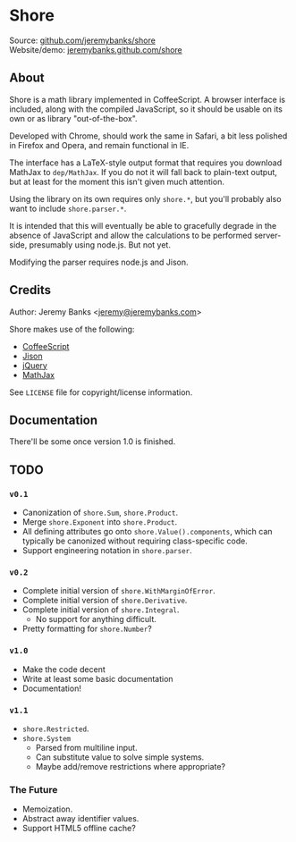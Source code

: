 Shore
=====

Source: [github.com/jeremybanks/shore](http://github.com/jeremybanks/shore)  
Website/demo: [jeremybanks.github.com/shore](http://jeremybanks.github.com/)

About
-----

Shore is a math library implemented in CoffeeScript. A browser interface is
included, along with the compiled JavaScript, so it should be usable on its
own or as library "out-of-the-box".

Developed with Chrome, should work the same in Safari, a bit less polished in 
Firefox and Opera, and remain functional in IE.

The interface has a LaTeX-style output format that requires you download
MathJax to `dep/MathJax`. If you do not it will fall back to plain-text output,
but at least for the moment this isn't given much attention.

Using the library on its own requires only `shore.*`, but you'll
probably also want to include `shore.parser.*`.

It is intended that this will eventually be able to gracefully degrade in the
absence of JavaScript and allow the calculations to be performed server-side,
presumably using node.js. But not yet.

Modifying the parser requires node.js and Jison.

Credits
-------

Author: Jeremy Banks <<jeremy@jeremybanks.com>>

Shore makes use of the following:

  - [CoffeeScript](http://jashkenas.github.com/coffee-script/)
  - [Jison](http://zaach.github.com/jison/)
  - [jQuery](http://jquery.com/)
  - [MathJax](http://www.mathjax.org/)

See `LICENSE` file for copyright/license information.

Documentation
-------------

There'll be some once version 1.0 is finished.

TODO
----

### `v0.1`

  - Canonization of `shore.Sum`, `shore.Product`.
  - Merge `shore.Exponent` into `shore.Product`.
  - All defining attributes go onto `shore.Value().components`, which can
    typically be canonized without requiring class-specific code.
  - Support engineering notation in `shore.parser`.

### `v0.2`

  - Complete initial version of `shore.WithMarginOfError`.
  - Complete initial version of `shore.Derivative`.
  - Complete initial version of `shore.Integral`.
    - No support for anything difficult.
  - Pretty formatting for `shore.Number`?

### `v1.0`

  - Make the code decent
  - Write at least some basic documentation
  - Documentation!

### `v1.1`

  - `shore.Restricted`.
  - `shore.System`
    - Parsed from multiline input.
    - Can substitute value to solve simple systems.
    - Maybe add/remove restrictions where appropriate?

### The Future

  - Memoization.
  - Abstract away identifier values.
  - Support HTML5 offline cache?
